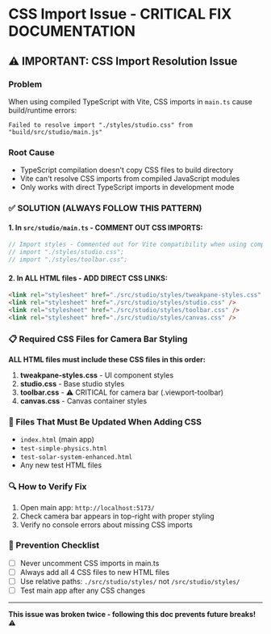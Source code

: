 # CSS Import Issue - CRITICAL FIX DOCUMENTATION

## ⚠️ IMPORTANT: CSS Import Resolution Issue

### Problem
When using compiled TypeScript with Vite, CSS imports in `main.ts` cause build/runtime errors:
```
Failed to resolve import "./styles/studio.css" from "build/src/studio/main.js"
```

### Root Cause
- TypeScript compilation doesn't copy CSS files to build directory
- Vite can't resolve CSS imports from compiled JavaScript modules
- Only works with direct TypeScript imports in development mode

### ✅ SOLUTION (ALWAYS FOLLOW THIS PATTERN)

#### 1. In `src/studio/main.ts` - COMMENT OUT CSS IMPORTS:
```typescript
// Import styles - Commented out for Vite compatibility when using compiled JS
// import "./styles/studio.css";
// import "./styles/toolbar.css";
```

#### 2. In ALL HTML files - ADD DIRECT CSS LINKS:
```html
<link rel="stylesheet" href="./src/studio/styles/tweakpane-styles.css" />
<link rel="stylesheet" href="./src/studio/styles/studio.css" />
<link rel="stylesheet" href="./src/studio/styles/toolbar.css" />
<link rel="stylesheet" href="./src/studio/styles/canvas.css" />
```

### 📋 Required CSS Files for Camera Bar Styling
**ALL HTML files must include these CSS files in this order:**

1. **tweakpane-styles.css** - UI component styles
2. **studio.css** - Base studio styles  
3. **toolbar.css** - ⚠️ CRITICAL for camera bar (.viewport-toolbar)
4. **canvas.css** - Canvas container styles

### 🚨 Files That Must Be Updated When Adding CSS
- `index.html` (main app)
- `test-simple-physics.html`
- `test-solar-system-enhanced.html`
- Any new test HTML files

### 🔍 How to Verify Fix
1. Open main app: `http://localhost:5173/`
2. Check camera bar appears in top-right with proper styling
3. Verify no console errors about missing CSS imports

### 📝 Prevention Checklist
- [ ] Never uncomment CSS imports in main.ts
- [ ] Always add all 4 CSS files to new HTML files
- [ ] Use relative paths: `./src/studio/styles/` not `/src/studio/styles/`
- [ ] Test main app after any CSS changes

---
**This issue was broken twice - following this doc prevents future breaks!** ⚠️
